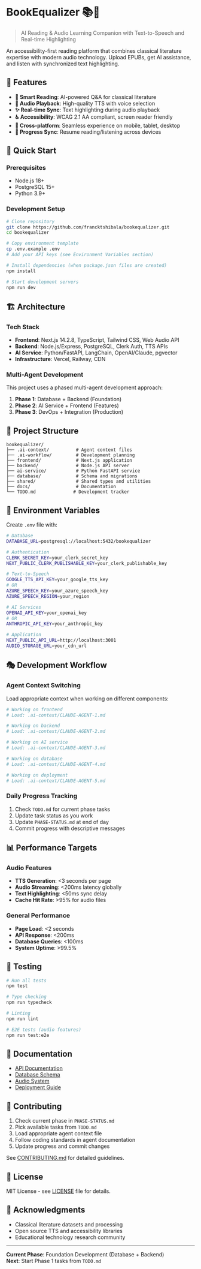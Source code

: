 # BookEqualizer 📚🎵

> AI Reading & Audio Learning Companion with Text-to-Speech and Real-time Highlighting

An accessibility-first reading platform that combines classical literature expertise with modern audio technology. Upload EPUBs, get AI assistance, and listen with synchronized text highlighting.

## 🎯 Features

- **📖 Smart Reading**: AI-powered Q&A for classical literature
- **🎵 Audio Playback**: High-quality TTS with voice selection  
- **✨ Real-time Sync**: Text highlighting during audio playback
- **♿ Accessibility**: WCAG 2.1 AA compliant, screen reader friendly
- **📱 Cross-platform**: Seamless experience on mobile, tablet, desktop
- **🔄 Progress Sync**: Resume reading/listening across devices

## 🚀 Quick Start

### Prerequisites
- Node.js 18+
- PostgreSQL 15+
- Python 3.9+

### Development Setup

```bash
# Clone repository
git clone https://github.com/francktshibala/bookequalizer.git
cd bookequalizer

# Copy environment template
cp .env.example .env
# Add your API keys (see Environment Variables section)

# Install dependencies (when package.json files are created)
npm install

# Start development servers
npm run dev
```

## 🏗️ Architecture

### Tech Stack
- **Frontend**: Next.js 14.2.8, TypeScript, Tailwind CSS, Web Audio API
- **Backend**: Node.js/Express, PostgreSQL, Clerk Auth, TTS APIs  
- **AI Service**: Python/FastAPI, LangChain, OpenAI/Claude, pgvector
- **Infrastructure**: Vercel, Railway, CDN

### Multi-Agent Development
This project uses a phased multi-agent development approach:

1. **Phase 1**: Database + Backend (Foundation)
2. **Phase 2**: AI Service + Frontend (Features)  
3. **Phase 3**: DevOps + Integration (Production)

## 📁 Project Structure

```
bookequalizer/
├── .ai-context/          # Agent context files
├── .ai-workflow/         # Development planning
├── frontend/             # Next.js application
├── backend/              # Node.js API server
├── ai-service/           # Python FastAPI service
├── database/             # Schema and migrations
├── shared/               # Shared types and utilities
├── docs/                 # Documentation
└── TODO.md              # Development tracker
```

## 🔧 Environment Variables

Create `.env` file with:

```bash
# Database
DATABASE_URL=postgresql://localhost:5432/bookequalizer

# Authentication
CLERK_SECRET_KEY=your_clerk_secret_key
NEXT_PUBLIC_CLERK_PUBLISHABLE_KEY=your_clerk_publishable_key

# Text-to-Speech
GOOGLE_TTS_API_KEY=your_google_tts_key
# OR
AZURE_SPEECH_KEY=your_azure_speech_key
AZURE_SPEECH_REGION=your_region

# AI Services  
OPENAI_API_KEY=your_openai_key
# OR
ANTHROPIC_API_KEY=your_anthropic_key

# Application
NEXT_PUBLIC_API_URL=http://localhost:3001
AUDIO_STORAGE_URL=your_cdn_url
```

## 🎭 Development Workflow

### Agent Context Switching
Load appropriate context when working on different components:

```bash
# Working on frontend
# Load: .ai-context/CLAUDE-AGENT-1.md

# Working on backend  
# Load: .ai-context/CLAUDE-AGENT-2.md

# Working on AI service
# Load: .ai-context/CLAUDE-AGENT-3.md

# Working on database
# Load: .ai-context/CLAUDE-AGENT-4.md

# Working on deployment
# Load: .ai-context/CLAUDE-AGENT-5.md
```

### Daily Progress Tracking
1. Check `TODO.md` for current phase tasks
2. Update task status as you work
3. Update `PHASE-STATUS.md` at end of day
4. Commit progress with descriptive messages

## 📊 Performance Targets

### Audio Features
- **TTS Generation**: <3 seconds per page
- **Audio Streaming**: <200ms latency globally
- **Text Highlighting**: <50ms sync delay  
- **Cache Hit Rate**: >95% for audio files

### General Performance  
- **Page Load**: <2 seconds
- **API Response**: <200ms
- **Database Queries**: <100ms
- **System Uptime**: >99.5%

## 🧪 Testing

```bash
# Run all tests
npm test

# Type checking
npm run typecheck

# Linting
npm run lint

# E2E tests (audio features)
npm run test:e2e
```

## 📖 Documentation

- [API Documentation](docs/API.md)
- [Database Schema](docs/DATABASE.md)  
- [Audio System](docs/AUDIO.md)
- [Deployment Guide](docs/DEPLOYMENT.md)

## 🤝 Contributing

1. Check current phase in `PHASE-STATUS.md`
2. Pick available tasks from `TODO.md`
3. Load appropriate agent context file
4. Follow coding standards in agent documentation
5. Update progress and commit changes

See [CONTRIBUTING.md](CONTRIBUTING.md) for detailed guidelines.

## 📄 License

MIT License - see [LICENSE](LICENSE) file for details.

## 🙏 Acknowledgments

- Classical literature datasets and processing
- Open source TTS and accessibility libraries
- Educational technology research community

---

**Current Phase**: Foundation Development (Database + Backend)  
**Next**: Start Phase 1 tasks from `TODO.md`